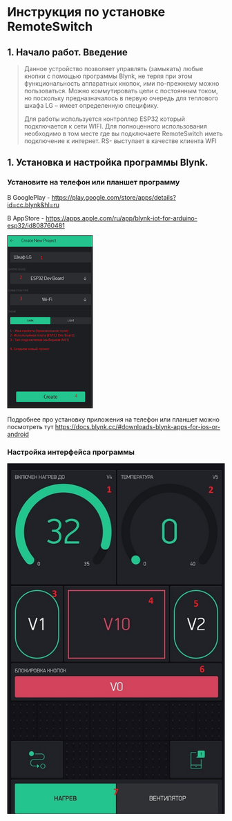 <h1>Инструкция по установке RemoteSwitch</h1>
<h2>1. Начало работ. Введение</h2>
<blockquote>
<p>Данное устройство позволяет управлять (замыкать) любые кнопки с помощью программы Blynk, не теряя при этом функциональность аппаратных кнопок, ими по-прежнему можно пользоваться. Можно коммутировать цепи с постоянным током, но поскольку предназначалось в первую очередь для теплового шкафа LG &ndash; имеет определенную специфику.</p>
<p>Для работы используется контроллер ESP32 который подключается к сети WIFI. Для полноценного использования необходимо в том месте где вы подключаете RemoteSwitch иметь подключение к интернет. RS- выступает в качестве клиента WFI</p>
</blockquote>

<h2>1. Установка и настройка программы Blynk.</h2>

<h3>Установите на телефон или планшет программу</h3>

В GooglePlay - https://play.google.com/store/apps/details?id=cc.blynk&hl=ru

В AppStore - https://apps.apple.com/ru/app/blynk-iot-for-arduino-esp32/id808760481

![Image alt](https://github.com/askkostya/RemoteSwitch/raw/master/docs/RemoteSwitchDoc1.png)

Подробнее про установку приложения на телефон или планшет можно посмотреть тут
https://docs.blynk.cc/#downloads-blynk-apps-for-ios-or-android

<h3> Настройка интерфейса программы </h3>

![Image alt](https://github.com/askkostya/RemoteSwitch/raw/master/docs/BlynkButton.jpg)

